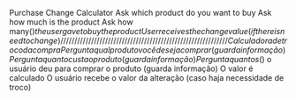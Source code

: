 Purchase Change Calculator
Ask which product do you want to buy
Ask how much is the product
Ask how many($) the user gave to buy the product
User receives the change value (if there is need to change )
////////////////////////////////////////////////////////////
Calculadora de troco da compra
Pergunta qual produto você deseja comprar (guarda informação)
Pergunta quanto custa o produto (guarda informação)
Pergunta quantos ($) o usuário deu para comprar o produto (guarda informação)
O valor é calculado 
O usuário recebe o valor da alteração (caso haja necessidade de troco)



